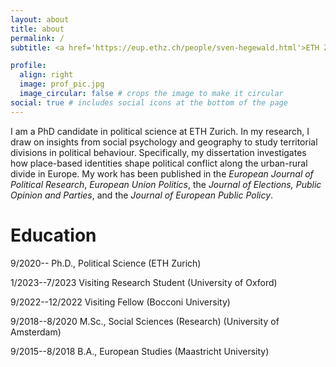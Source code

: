 ```yaml
---
layout: about
title: about
permalink: /
subtitle: <a href='https://eup.ethz.ch/people/sven-hegewald.html'>ETH Zurich</a> 

profile:
  align: right
  image: prof_pic.jpg
  image_circular: false # crops the image to make it circular
social: true # includes social icons at the bottom of the page
---
```


I am a PhD candidate in political science at ETH Zurich. In my research, I draw on insights from social psychology and geography to study territorial divisions in political behaviour. Specifically, my dissertation investigates how place-based identities shape political conflict along the urban-rural divide in Europe. My work has been published in the *European Journal of Political Research*, *European Union Politics*, the *Journal of Elections, Public Opinion and Parties*, and the *Journal of European Public Policy*. 

# Education
9/2020-- Ph.D., Political Science (ETH Zurich)

1/2023--7/2023 Visiting Research Student (University of Oxford)

9/2022--12/2022 Visiting Fellow (Bocconi University)

9/2018--8/2020 M.Sc., Social Sciences (Research) (University of Amsterdam)

9/2015--8/2018 B.A., European Studies (Maastricht University)



